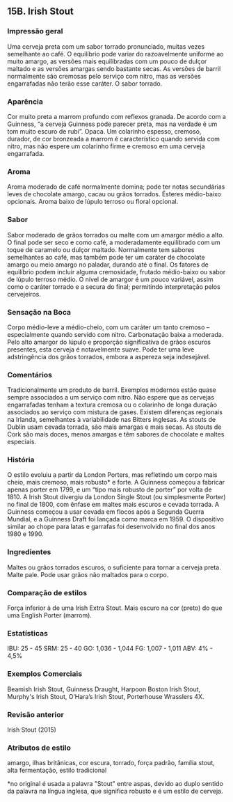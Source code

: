 ## 15B. Irish Stout

### Impressão geral

Uma cerveja preta com um sabor torrado pronunciado, muitas vezes semelhante ao café. O equilíbrio pode variar do razoavelmente uniforme ao muito amargo, as versões mais equilibradas com um pouco de dulçor maltado e as versões amargas sendo bastante secas. As versões de barril normalmente são cremosas pelo serviço com nitro, mas as versões engarrafadas não terão esse caráter. O sabor torrado.

### Aparência

Cor muito preta a marrom profundo com reflexos granada. De acordo com a Guinness, “a cerveja Guinness pode parecer preta, mas na verdade é um tom muito escuro de rubi”. Opaca. Um colarinho espesso, cremoso, durador, de cor bronzeada a marrom é característico quando servida com nitro, mas não espere um colarinho firme e cremoso em uma cerveja engarrafada.

### Aroma

Aroma moderado de café normalmente domina; pode ter notas secundárias leves de chocolate amargo, cacau ou grãos torrados. Ésteres médio-baixo opcionais. Aroma baixo de lúpulo terroso ou floral opcional.

### Sabor

Sabor moderado de grãos torrados ou malte com um amargor médio a alto. O final pode ser seco e como café, a moderadamente equilibrado com um toque de caramelo ou dulçor maltado. Normalmente tem sabores semelhantes ao café, mas também pode ter um caráter de chocolate amargo ou meio amargo no paladar, durando até o final. Os fatores de equilíbrio podem incluir alguma cremosidade, frutado médio-baixo ou sabor de lúpulo terroso médio. O nível de amargor é um pouco variável, assim como o caráter torrado e a secura do final; permitindo interpretação pelos cervejeiros.

### Sensação na Boca

Corpo médio-leve a médio-cheio, com um caráter um tanto cremoso – especialmente quando servido com nitro. Carbonatação baixa a moderada. Pelo alto amargor do lúpulo e proporção significativa de grãos escuros presentes, esta cerveja é notavelmente suave. Pode ter uma leve adstringência dos grãos torrados, embora a aspereza seja indesejável.

### Comentários

Tradicionalmente um produto de barril. Exemplos modernos estão quase sempre associados a um serviço com nitro. Não espere que as cervejas engarrafadas tenham a textura cremosa ou o colarinho de longa duração associados ao serviço com mistura de gases. Existem diferenças regionais na Irlanda, semelhantes à variabilidade nas Bitters inglesas. As stouts de Dublin usam cevada torrada, são mais amargas e mais secas. As stouts de Cork são mais doces, menos amargas e têm sabores de chocolate e maltes especiais.

### História

O estilo evoluiu a partir da London Porters, mas refletindo um corpo mais cheio, mais cremoso, mais robusto* e forte. A Guinness começou a fabricar apenas porter em 1799, e um “tipo mais robusto de porter” por volta de 1810. A Irish Stout divergiu da London Single Stout (ou simplesmente Porter) no final de 1800, com ênfase em maltes mais escuros e cevada torrada. A Guinness começou a usar cevada em flocos após a Segunda Guerra Mundial, e a Guinness Draft foi lançada como marca em 1959. O dispositivo similar ao chope para latas e garrafas foi desenvolvido no final dos anos 1980 e 1990.

### Ingredientes

Maltes ou grãos torrados escuros, o suficiente para tornar a cerveja preta. Malte pale. Pode usar grãos não maltados para o corpo.

### Comparação de estilos

Força inferior à de uma Irish Extra Stout. Mais escuro na cor (preto) do que uma English Porter (marrom).

### Estatísticas

IBU: 25 - 45
SRM: 25 - 40
GO: 1,036 - 1,044
FG: 1,007 - 1,011
ABV: 4% - 4,5%

### Exemplos Comerciais

Beamish Irish Stout, Guinness Draught, Harpoon Boston Irish Stout, Murphy's Irish Stout, O’Hara’s Irish Stout, Porterhouse Wrasslers 4X.

### Revisão anterior

Irish Stout (2015)

### Atributos de estilo

amargo, ilhas britânicas, cor escura, torrado, força padrão, família stout, alta fermentação, estilo tradicional

*no original é usada a palavra "Stout" entre aspas, devido ao duplo sentido da palavra na língua inglesa, que significa robusto e é um estilo de cerveja.